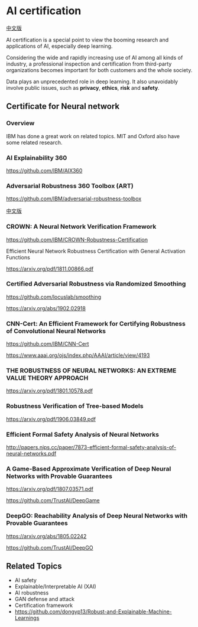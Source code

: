 # AI certification
 [中文版](README_cn.md)

AI certification is a special point to view the booming research and applications of AI, especially deep learning.

Considering the wide and rapidly increasing use of AI among all kinds of industry, a professional inspection and certification from 
third-party organizations becomes important for both customers and the whole society.  

Data plays an unprecedented role in deep learning. It also unavoidably involve public issues, such as **privacy**, **ethics**, 
**risk** and **safety**.

## Certificate for Neural network 

### Overview
IBM has done a great work on related topics. MIT and Oxford also have some related research.

### AI Explainability 360
https://github.com/IBM/AIX360

 ### Adversarial Robustness 360 Toolbox (ART)
 https://github.com/IBM/adversarial-robustness-toolbox 

[中文版](https://github.com/IBM/adversarial-robustness-toolbox/blob/master/README-cn.md)

### CROWN: A Neural Network Verification Framework
https://github.com/IBM/CROWN-Robustness-Certification

Efficient Neural Network Robustness Certification with General Activation Functions

https://arxiv.org/pdf/1811.00866.pdf

### Certified Adversarial Robustness via Randomized Smoothing
https://github.com/locuslab/smoothing

https://arxiv.org/abs/1902.02918

### CNN-Cert: An Efficient Framework for Certifying Robustness of Convolutional Neural Networks
https://github.com/IBM/CNN-Cert

https://www.aaai.org/ojs/index.php/AAAI/article/view/4193

### THE ROBUSTNESS OF NEURAL NETWORKS: AN EXTREME VALUE THEORY APPROACH
https://arxiv.org/pdf/1801.10578.pdf
 
### Robustness Verification of Tree-based Models
https://arxiv.org/pdf/1906.03849.pdf
 
### Efficient Formal Safety Analysis of Neural Networks
http://papers.nips.cc/paper/7873-efficient-formal-safety-analysis-of-neural-networks.pdf

### A Game-Based Approximate Verification of Deep Neural Networks with Provable Guarantees
https://arxiv.org/pdf/1807.03571.pdf

https://github.com/TrustAI/DeepGame

### DeepGO: Reachability Analysis of Deep Neural Networks with Provable Guarantees
https://arxiv.org/abs/1805.02242

https://github.com/TrustAI/DeepGO

## Related Topics
* AI safety
* Explainable/Interpretable AI (XAI)
* AI robustness
* GAN defense and attack
* Certification framework
* https://github.com/dongyp13/Robust-and-Explainable-Machine-Learnings


